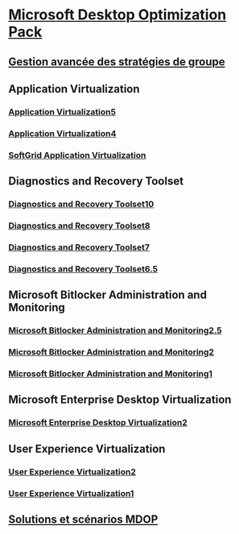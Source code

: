 # [Microsoft Desktop Optimization Pack](index.md)
## [Gestion avancée des stratégies de groupe](agpm/index.md)
## Application Virtualization
### [Application Virtualization5](appv-v5/index.md)
### [Application Virtualization4](appv-v4/index.md)
### [SoftGrid Application Virtualization](softgrid-application-virtualization.md)
## Diagnostics and Recovery Toolset
### [Diagnostics and Recovery Toolset10](dart-v10/index.md)
### [Diagnostics and Recovery Toolset8](dart-v8/index.md)
### [Diagnostics and Recovery Toolset7](dart-v7/index.md)
### [Diagnostics and Recovery Toolset6.5](dart-v65.md)
## Microsoft Bitlocker Administration and Monitoring
### [Microsoft Bitlocker Administration and Monitoring2.5](mbam-v25/index.md)
### [Microsoft Bitlocker Administration and Monitoring2](mbam-v2/index.md)
### [Microsoft Bitlocker Administration and Monitoring1](mbam-v1/index.md)
## Microsoft Enterprise Desktop Virtualization
### [Microsoft Enterprise Desktop Virtualization2](medv-v2/index.md)
## User Experience Virtualization
### [User Experience Virtualization2](uev-v2/index.md)
### [User Experience Virtualization1](uev-v1/index.md)
## [Solutions et scénarios MDOP](solutions/index.md)